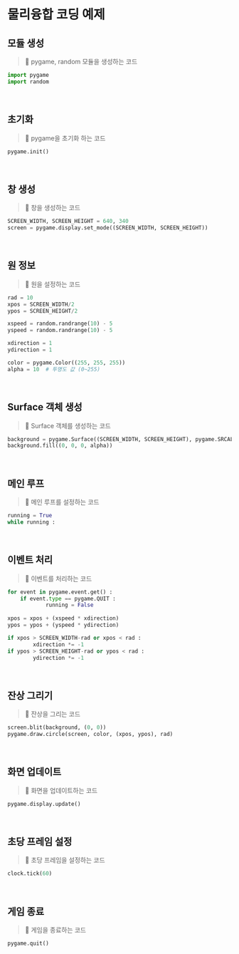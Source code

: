 # 물리융합 코딩 예제

## 모듈 생성

> 📝 pygame, random 모듈을 생성하는 코드

```python
import pygame
import random
```

</br>

## 초기화

> 📝 pygame을 초기화 하는 코드

```python
pygame.init()
```

</br>

## 창 생성

> 📝 창을 생성하는 코드

```python
SCREEN_WIDTH, SCREEN_HEIGHT = 640, 340
screen = pygame.display.set_mode((SCREEN_WIDTH, SCREEN_HEIGHT))
```

</br>

## 원 정보

> 📝 원을 설정하는 코드

```python
rad = 10
xpos = SCREEN_WIDTH/2
ypos = SCREEN_HEIGHT/2

xspeed = random.randrange(10) - 5
yspeed = random.randrange(10) - 5

xdirection = 1
ydirection = 1

color = pygame.Color((255, 255, 255))
alpha = 10  # 투명도 값 (0~255)
```

</br>

## Surface 객체 생성

> 📝 Surface 객체를 생성하는 코드

```python
background = pygame.Surface((SCREEN_WIDTH, SCREEN_HEIGHT), pygame.SRCALPHA)
background.fill((0, 0, 0, alpha))
```

</br>

## 메인 루프

> 📝 메인 루프를 설정하는 코드

```python
running = True
while running : 
```

</br>

## 이벤트 처리

> 📝 이벤트를 처리하는 코드

```python
for event in pygame.event.get() : 
    if event.type == pygame.QUIT : 
            running = False
    
xpos = xpos + (xspeed * xdirection)
ypos = ypos + (yspeed * ydirection)

if xpos > SCREEN_WIDTH-rad or xpos < rad : 
        xdirection *= -1
if ypos > SCREEN_HEIGHT-rad or ypos < rad : 
        ydirection *= -1
```

</br>

## 잔상 그리기

> 📝 잔상을 그리는 코드

```python
screen.blit(background, (0, 0))
pygame.draw.circle(screen, color, (xpos, ypos), rad)
```

</br>

## 화면 업데이트

> 📝 화면을 업데이트하는 코드

```python
pygame.display.update()
```

</br>

## 초당 프레임 설정

> 📝 초당 프레임을 설정하는 코드

```python
clock.tick(60)
```

</br>

## 게임 종료

> 📝 게임을 종료하는 코드

```python
pygame.quit()
```